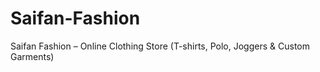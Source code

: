 # Saifan-Fashion
Saifan Fashion – Online Clothing Store (T-shirts, Polo, Joggers &amp; Custom Garments)
